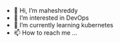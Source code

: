 - 👋 Hi, I’m maheshreddy
- 👀 I’m interested in DevOps
- 🌱 I’m currently learning kubernetes
- 📫 How to reach me ...

<!---
0512maheshreddy/0512maheshreddy is a ✨ special ✨ repository because its `README.md` (this file) appears on your GitHub profile.
You can click the Preview link to take a look at your changes.
--->

